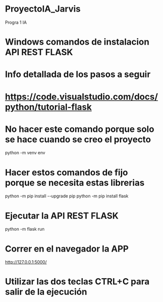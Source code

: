 # ProyectoIA_Jarvis
Progra 1 IA



# Windows comandos de instalacion API REST FLASK
# Info detallada de los pasos a seguir
# https://code.visualstudio.com/docs/python/tutorial-flask

# No hacer este comando porque solo se hace cuando se creo el proyecto

python -m venv env

# Hacer estos comandos de fijo porque se necesita estas librerias

python -m pip install --upgrade pip
python -m pip install flask

# Ejecutar la API REST FLASK

python -m flask run

# Correr en el navegador la APP

http://127.0.0.1:5000/

# Utilizar las dos teclas CTRL+C para salir de la ejecución

